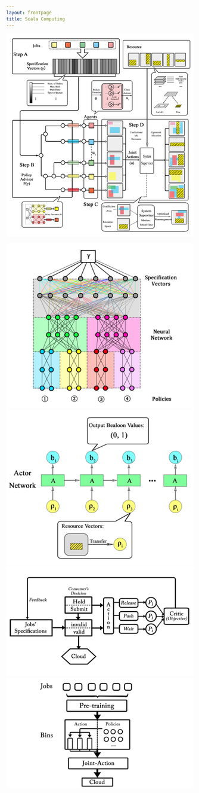 ```yaml
---
layout: frontpage
title: Scala Computing
---
```

<!---
<div class="navbar">
  <div class="navbar-inner">
      <ul class="nav">
          <li><a href="">prev</a></li>
          <li><a href="nba2.html">next</a></li>
      </ul>
  </div>
</div>


[Cloud Scale Genomic Signals Processing](https://ieeexplore.ieee.org/document/7317496/), a methodology for the anlysis of large-scale cancer genomic data using signal processing; <br/>
see B. S. Harvey and S. Ji, "Cloud-Scale Genomic Signals Processing for Robust Large-Scale Cancer Genomic Microarray Data Analysis," in IEEE Journal of Biomedical and Health Informatics, vol. 21, no. 1, pp. 238-245, Jan. 2017.
[![PubMed](../icons16/pubmed-icon.png)]()
[![pdf](../icons16/pdf-icon.png)]()
[![GitHub](../icons16/github-icon.png)]()

![Harvey et al. (2015) Fig 1 and 2](../../pages/publpics/bioinformatics1.png)

Figure 1: Heat map of Global Cancer Map (GCM) sample expression levels generated from Wavelet Thresholding method for genes/features selection.
Figure 2: Heat map of Global Cancer Map (GCM) sample expression levels generated from Differentially Expressed method for genes/features selection.
-->

![SP1](../Scheduling_Process/Scheduling_Process.png)

![SP1](../Scheduling_Process/NN.jpg)
![SP1](../Scheduling_Process/actor_network.png)
![SP1](../Scheduling_Process/Training1.jpg)
![SP1](../Scheduling_Process/Training2.jpg)
